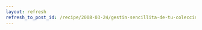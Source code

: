 ```yaml
---
layout: refresh
refresh_to_post_id: /recipe/2008-03-24/gestin-sencillita-de-tu-coleccin-de-pelculas
---
```

